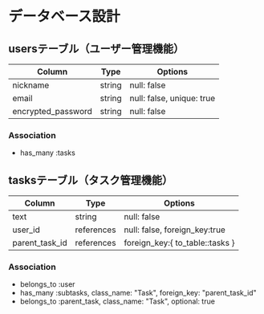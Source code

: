 # データベース設計

## usersテーブル（ユーザー管理機能）

| Column             | Type   | Options                   |
| ------------------ | ------ | ------------------------- |
| nickname           | string | null: false               |
| email              | string | null: false, unique: true |
| encrypted_password | string | null: false               |

### Association
- has_many :tasks

## tasksテーブル（タスク管理機能）

| Column               | Type       | Options                         |
| -------------------- | ---------- | ------------------------------- |
| text                 | string     | null: false                     |
| user_id              | references | null: false, foreign_key:true   |
| parent_task_id       | references | foreign_key:{ to_table::tasks } |

### Association
- belongs_to :user
- has_many :subtasks, class_name: "Task", foreign_key: "parent_task_id"
- belongs_to :parent_task, class_name: "Task", optional: true

